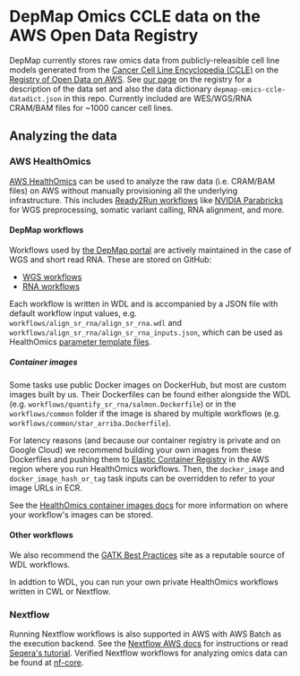# DepMap Omics CCLE data on the AWS Open Data Registry

DepMap currently stores raw omics data from publicly-releasible cell line models generated from the [Cancer Cell Line Encyclopedia (CCLE)](https://sites.broadinstitute.org/ccle) on the [Registry of Open Data on AWS](https://registry.opendata.aws/). See [our page](https://registry.opendata.aws/depmap-omics-ccle) on the registry for a description of the data set and also the data dictionary `depmap-omics-ccle-datadict.json` in this repo. Currently included are WES/WGS/RNA CRAM/BAM files for ~1000 cancer cell lines.

## Analyzing the data

### AWS HealthOmics

[AWS HealthOmics](https://docs.aws.amazon.com/omics/) can be used to analyze the raw data (i.e. CRAM/BAM files) on AWS without manually provisioning all the underlying infrastructure. This includes [Ready2Run workflows](https://docs.aws.amazon.com/omics/latest/dev/workflows-r2r-table.html) like [NVIDIA Parabricks](https://docs.nvidia.com/clara/parabricks/latest/index.html) for WGS preprocessing, somatic variant calling, RNA alignment, and more.

#### DepMap workflows

Workflows used by [the DepMap portal](https://depmap.org/) are actively maintained in the case of WGS and short read RNA. These are stored on GitHub:

- [WGS workflows](https://github.com/broadinstitute/depmap-omics-wgs/tree/main/workflows)
- [RNA workflows](https://github.com/broadinstitute/depmap-omics-rna/tree/main/workflows)

Each workflow is written in WDL and is accompanied by a JSON file with default workflow input values, e.g. `workflows/align_sr_rna/align_sr_rna.wdl` and `workflows/align_sr_rna/align_sr_rna_inputs.json`, which can be used as HealthOmics [parameter template files](https://docs.aws.amazon.com/omics/latest/dev/parameter-templates.html).

##### Container images

Some tasks use public Docker images on DockerHub, but most are custom images built by us. Their Dockerfiles can be found either alongside the WDL (e.g. `workflows/quantify_sr_rna/salmon.Dockerfile`) or in the `workflows/common` folder if the image is shared by multiple workflows (e.g. `workflows/common/star_arriba.Dockerfile`). 

For latency reasons (and because our container registry is private and on Google Cloud) we recommend building your own images from these Dockerfiles and pushing them to [Elastic Container Registry](https://docs.aws.amazon.com/ecr) in the AWS region where you run HealthOmics workflows. Then, the `docker_image` and `docker_image_hash_or_tag` task inputs can be overridden to refer to your image URLs in ECR.

See the [HealthOmics container images docs](https://docs.aws.amazon.com/omics/latest/dev/workflows-ecr.html) for more information on where your workflow's images can be stored.

#### Other workflows

We also recommend the [GATK Best Practices](https://gatk.broadinstitute.org/hc/en-us/sections/360007226651-Best-Practices-Workflows) site as a reputable source of WDL workflows.

In addtion to WDL, you can run your own private HealthOmics workflows written in CWL or Nextflow.  

### Nextflow

Running Nextflow workflows is also supported in AWS with AWS Batch as the execution backend. See the [Nextflow AWS docs](https://www.nextflow.io/docs/edge/aws.html) for instructions or read [Seqera's tutorial](https://seqera.io/blog/nextflow-and-aws-batch-inside-the-integration-part-1-of-3/). Verified Nextflow workflows for analyzing omics data can be found at [nf-core](https://nf-co.re/).
